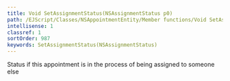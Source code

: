 ```yaml
---
title: Void SetAssignmentStatus(NSAssignmentStatus p0)
path: /EJScript/Classes/NSAppointmentEntity/Member functions/Void SetAssignmentStatus(NSAssignmentStatus p_0)
intellisense: 1
classref: 1
sortOrder: 987
keywords: SetAssignmentStatus(NSAssignmentStatus)
---
```



Status if this appointment is in the process of being assigned to someone else


